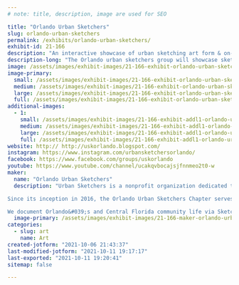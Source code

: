 ```yaml
---
# note: title, description, image are used for SEO

title: "Orlando Urban Sketchers"
slug: orlando-urban-sketchers
permalink: /exhibits/orlando-urban-sketchers/
exhibit-id: 21-166
description: "An interactive showcase of urban sketching art form & on-location drawing of Orlando Makers stories."
description-long: "The Orlando urban sketchers group will showcase sketchbooks art and invite the Makers Faire visitors to experience on-hand drawing at our booth. The USk Orlando group members will scout the event grounds to document in sketch reportage stories they observe of the Makers&#039; displays and activities."
image: /assets/images/exhibit-images/21-166-exhibit-orlando-urban-sketchers-43-reduced-by-50-3589-large.jpg
image-primary: 
  small: /assets/images/exhibit-images/21-166-exhibit-orlando-urban-sketchers-43-reduced-by-50-3589-small.jpg
  medium: /assets/images/exhibit-images/21-166-exhibit-orlando-urban-sketchers-43-reduced-by-50-3589-medium.jpg
  large: /assets/images/exhibit-images/21-166-exhibit-orlando-urban-sketchers-43-reduced-by-50-3589-large.jpg
  full: /assets/images/exhibit-images/21-166-exhibit-orlando-urban-sketchers-43-reduced-by-50-3589-full.jpg
additional-images: 
  - 1:
    small: /assets/images/exhibit-images/21-166-exhibit-addl1-orlando-urban-sketchers-reduced-by-75-small.jpg
    medium: /assets/images/exhibit-images/21-166-exhibit-addl1-orlando-urban-sketchers-reduced-by-75-medium.jpg
    large: /assets/images/exhibit-images/21-166-exhibit-addl1-orlando-urban-sketchers-reduced-by-75-large.jpg
    full: /assets/images/exhibit-images/21-166-exhibit-addl1-orlando-urban-sketchers-reduced-by-75-full.jpg
website: http:// http://uskorlando.blogspot.com/
instagram: https://www.instagram.com/urbansketchersorlando/
facebook: https://www.facebook.com/groups/uskorlando
youtube: https://www.youtube.com/channel/ucakqvbocajsjfnnmeo2t0-w
maker: 
  name: "Orlando Urban Sketchers"
  description: "Urban Sketchers is a nonprofit organization dedicated to raising the artistic, storytelling, and educational value of location drawing, promoting its practice, and connecting people around the world who draw on location where they live and travel. We aim to show the world, one drawing at a time.

Since its inception in 2016, the Orlando Urban Sketchers Chapter serves the Central Florida community by offering on-location monthly sketching meetups and hosting urban sketching workshops and demos. We interact and engage with local organizations, showcasing urban sketching art and supporting young artists&#039; education.

We document Orlando&#039;s and Central Florida community life via Sketch-Reportage art form and share our stories with the world, One Drawing at a Time.     "
  image-primary: /assets/images/exhibit-images/21-166-maker-orlando-urban-sketchers-reduced-by-50-medium.jpg
categories: 
  - slug: art
    name: Art
created-jotform: "2021-10-06 21:43:37"
last-modified-jotform: "2021-10-11 19:17:17"
last-exported: "2021-10-11 19:20:41"
sitemap: false

---
```


